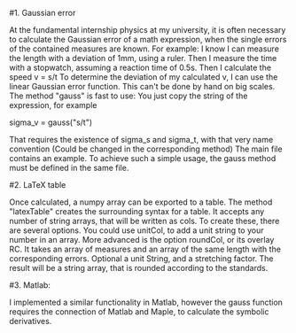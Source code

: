#1. Gaussian error

At the fundamental internship physics at my university, it is often necessary to calculate the Gaussian error of a math expression, when the single errors of the contained measures are known. 
For example: I know I can measure the length with a deviation of 1mm, using a ruler. Then I measure the time with a stopwatch, assuming a reaction time of 0.5s. Then I calculate the speed v = s/t
To determine the deviation of my calculated v, I can use the linear Gaussian error function. This can't be done by hand on big scales. 
The method "gauss" is fast to use: You just copy the string of the expression, for example

sigma_v = gauss("s/t")

That requires the existence of sigma_s and sigma_t, with that very name convention (Could be changed in the corresponding method)
The main file contains an example.
To achieve such a simple usage, the gauss method must be defined in the same file.

#2. LaTeX table

Once calculated, a numpy array can be exported to a table. The method "latexTable" creates the surrounding syntax for a table. It accepts any number of string arrays, that will be written as cols. To create these, there are several options. 
You could use unitCol, to add a unit string to your number in an array.
More advanced is the option roundCol, or its overlay RC.
It takes an array of measures and an array of the same length with the corresponding errors. Optional a unit String, and a stretching factor.
The result will be a string array, that is rounded according to the standards. 

#3. Matlab:

I implemented a similar functionality in Matlab, however the gauss function requires the connection of Matlab and Maple, to calculate the symbolic derivatives.

